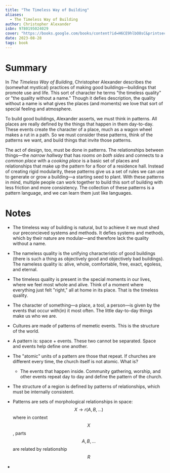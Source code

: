 ```yaml
---
title: "The Timeless Way of Building"
aliases:
  - The Timeless Way of Building
author: Christopher Alexander
isbn: 9780195024029
cover: "https://books.google.com/books/content?id=H6CE9hlbO8sC&printsec=frontcover&img=1&zoom=1&edge=curl&source=gbs_api"
date: 2023-08-28
tags: book
---
```

# Summary
In *The Timeless Way of Building*, Christopher Alexander describes the (somewhat mystical) practices of making good buildings—buildings that promote use and life. This sort of character he terms "the timeless quality" or "the quality without a name." Though it defies description, the quality without a name is what gives the places (and moments) we love that sort of special feeling and atmosphere.

To build good buildings, Alexander asserts, we must think in patterns. All places are really defined by the things that happen in them day-to-day. These events create the character of a place, much as a wagon wheel makes a rut in a path. So we must consider these patterns, think of the patterns we want, and build things that invite those patterns.

The act of design, too, must be done in patterns. The relationships between things—the *narrow hallway* that has *rooms on both sides* and connects to a *common place* with a *cooking place* is a basic set of places and relationships that make up the pattern for a floor of a residence hall. Instead of creating rigid modularity, these patterns give us a set of rules we can use to generate or grow a building—a starting seed to plant. With these patterns in mind, multiple people can work together to build this sort of building with less friction and more consistency. The collection of these patterns is a pattern language, and we can learn them just like languages.

# Notes
- The timeless way of building is natural, but to achieve it we must shed our preconcieved systems and methods. It defies systems and methods, which by their nature are modular—and therefore lack the quality without a name.
- The nameless quality is the unifying characteristic of good buildings (there is such a thing as objectively good and objectively bad buildings). The nameless quality is: alive, whole, comfortable, free, exact, egoless, and eternal.
- The timeless quality is present in the special moments in our lives, where we feel most whole and alive. Think of a moment where everything just felt "right," all at home in its place. That is the timeless quality.
- The character of something—a place, a tool, a person—is given by the events that occur with(in) it most often. The little day-to-day things make us who we are.
- Cultures are made of patterns of memetic events. This is the structure of the world.
- A pattern is: space + events. These two cannot be separated. Space and events help define one another.
- The "atomic" units of a pattern are those that repeat. If churches are different every time, the church itself is not atomic. What is?
	- The events that happen inside. Community gathering, worship, and other events repeat day to day and define the pattern of the church.
- The structure of a region is defined by patterns of relationships, which must be internally consistent.
- Patterns are sets of morphological relationships in space: $$X \to r(A,B, \dots)$$ where in context $$X$$, parts $$A,B, \dots$$
are related by relationship $$R$$

- 